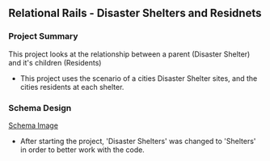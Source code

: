## Relational Rails - Disaster Shelters and Residnets

### Project Summary
This project looks at the relationship between a parent (Disaster Shelter) and it's children (Residents)
- This project uses the scenario of a cities Disaster Shelter sites, and the cities residents at each shelter.

### Schema Design

[Schema Image](https://files.slack.com/files-pri/T029P2S9M-F05PJGF4C80/image.png)

- After starting the project, 'Disaster Shelters' was changed to 'Shelters' in order to better work with the code.

